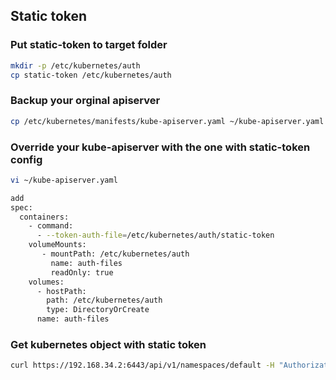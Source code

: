 ## Static token

### Put static-token to target folder

```sh
mkdir -p /etc/kubernetes/auth
cp static-token /etc/kubernetes/auth
```

### Backup your orginal apiserver

```sh
cp /etc/kubernetes/manifests/kube-apiserver.yaml ~/kube-apiserver.yaml
```

### Override your kube-apiserver with the one with static-token config

```sh
vi ~/kube-apiserver.yaml

add
spec:
  containers:
    - command:
      - --token-auth-file=/etc/kubernetes/auth/static-token
    volumeMounts:
       - mountPath: /etc/kubernetes/auth
         name: auth-files
         readOnly: true
    volumes:
      - hostPath:
        path: /etc/kubernetes/auth
        type: DirectoryOrCreate
      name: auth-files
```

### Get kubernetes object with static token

```sh
curl https://192.168.34.2:6443/api/v1/namespaces/default -H "Authorization: Bearer cncamp-token" -k
```
